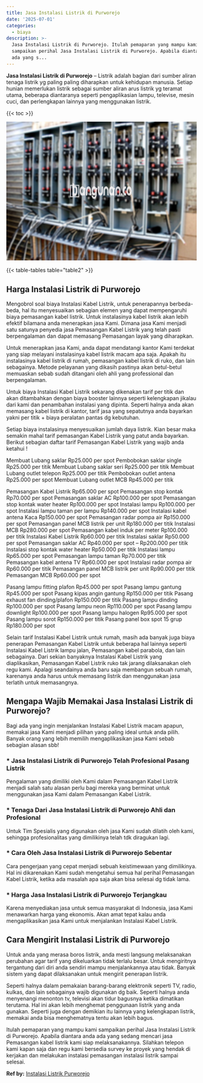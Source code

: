 ```yaml
---
title: Jasa Instalasi Listrik di Purworejo
date: '2025-07-01'
categories:
  - biaya
description: >-
  Jasa Instalasi Listrik di Purworejo. Itulah pemaparan yang mampu kami
  sampaikan perihal Jasa Instalasi Listrik di Purworejo. Apabila diantara anda
  ada yang s...
---
```


**Jasa Instalasi Listrik di Purworejo** – Listrik adalah bagian dari sumber aliran tenaga listrik yg paling paling diharapkan untuk kehidupan manusia. Setiap hunian memerlukan listrik sebagai sumber aliran arus listrik yg teramat utama, beberapa diantaranya seperti pengaplikasian lampu, televise, mesin cuci, dan perlengkapan lainnya yang menggunakan listrik.

{{< toc >}}

![Jasa Instalasi Listrik di Purworejo](/images/instalasi-listrik-murah23.png)

{{< table-tables table="table2" >}}

## Harga Instalasi Listrik di Purworejo

Mengobrol soal biaya Instalasi Kabel Listrik, untuk penerapannya berbeda-beda, hal itu menyesuaikan sebagian elemen yang dapat mempengaruhi biaya pemasangan kabel listrik. Untuk instalasinya kabel listrik akan lebih efektif bilamana anda menerapkan jasa Kami. Dimana jasa Kami menjadi satu satunya penyedia jasa Pemasangan Kabel Listrik yang telah pasti berpengalaman dan dapat memasang Pemasangan layak yang diharapkan.

Untuk menerapkan jasa Kami, anda dapat mendatangi kantor Kami terdekat yang siap melayani instalasinya kabel listrik macam apa saja. Apakah itu instalasinya kabel listrik di rumah, pemasangan kabel listrik di ruko, dan lain sebagainya. Metode pelayanan yang dikasih pastinya akan betul-betul memuaskan sebab sudah ditangani oleh ahli yang professional dan berpengalaman.

Untuk biaya Instalasi Kabel Listrik sekarang dikenakan tarif per titik dan akan ditambahkan dengan biaya booster lainnya seperti kelengkapan jikalau dari kami dan penambahan instalasi yang dipinta. Seperti halnya anda akan memasang kabel listrik di kantor, tarif jasa yang sepatutnya anda bayarkan yakni per titik + biaya peralatan pantas dg kebutuhan.

Setiap biaya instalasinya menyesuaikan jumlah daya listrik. Kian besar maka semakin mahal tarif pemasangan Kabel Listrik yang patut anda bayarkan. Berikut sebagian daftar tarif Pemasangan Kabel Listrik yang wajib anda ketahui !

Membuat Lubang saklar Rp25.000 per spot Pembobokan saklar single Rp25.000 per titik Membuat Lubang saklar seri Rp25.000 per titik Membuat Lubang outlet telepon Rp25.000 per titik Pembobokan outlet antena Rp25.000 per spot Membuat Lubang outlet MCB Rp45.000 per titik

Pemasangan Kabel Listrik Rp65.000 per spot Pemasangan stop kontak Rp70.000 per spot Pemasangan saklar AC Rp100.000 per spot Pemasangan stop kontak water heater Rp100.000 per spot Instalasi lampu Rp100.000 per spot Instalasi lampu taman per lampu Rp140.000 per spot Instalasi kabel antena Kaca Rp150.000 per spot Pemasangan radar pompa air Rp150.000 per spot Pemasangan panel MCB listrik per unit Rp180.000 per titik Instalasi MCB Rp280.000 per spot Pemasangan kabel induk per meter Rp100.000 per titik Instalasi Kabel Listrik Rp60.000 per titik Instalasi saklar Rp50.000 per spot Pemasangan saklar AC Rp40.000 per spot – Rp200.000 per titik Instalasi stop kontak water heater Rp50.000 per titik Instalasi lampu Rp65.000 per spot Pemasangan lampu taman Rp70.000 per titik Pemasangan kabel antena TV Rp60.000 per spot Instalasi radar pompa air Rp60.000 per titik Pemasangan panel MCB listrik per unit Rp90.000 per titik Pemasangan MCB Rp60.000 per spot

Pasang lampu fitting plafon Rp45.000 per spot Pasang lampu gantung Rp45.000 per spot Pasang kipas angin gantung Rp150.000 per titik Pasang exhaust fan dinding/plafon Rp150.000 per titik Pasang lampu dinding Rp100.000 per spot Pasang lampu neon Rp110.000 per spot Pasang lampu downlight Rp100.000 per spot Pasang lampu halogen Rp95.000 per spot Pasang lampu sorot Rp150.000 per titik Pasang panel box spot 15 grup Rp180.000 per spot

Selain tarif Instalasi Kabel Listrik untuk rumah, masih ada banyak juga biaya penerapan Pemasangan Kabel Listrik untuk beberapa hal lainnya seperti Instalasi Kabel Listrik lampu jalan, Pemasangan kabel parabola, dan lain sebagainya. Dari sekian banyaknya Instalasi Kabel Listrik yang diaplikasikan, Pemasangan Kabel Listrik ruko tak jarang dilaksanakan oleh regu kami. Apalagi seandainya anda baru saja membangun sebuah rumah, karenanya anda harus untuk memasang listrik dan menggunakan jasa terlatih untuk memasangnya.

## Mengapa Wajib Memakai Jasa Instalasi Listrik di Purworejo?

Bagi ada yang ingin menjalankan Instalasi Kabel Listrik macam apapun, memakai jasa Kami menjadi pilihan yang paling ideal untuk anda pilih. Banyak orang yang lebih memilih mengaplikasikan jasa Kami sebab sebagian alasan sbb!

### \* Jasa Instalasi Listrik di Purworejo Telah Profesional Pasang Listrik

Pengalaman yang dimiliki oleh Kami dalam Pemasangan Kabel Listrik menjadi salah satu alasan perlu bagi mereka yang berminat untuk menggunakan jasa Kami dalam Pemasangan Kabel Listrik.

### \* Tenaga Dari Jasa Instalasi Listrik di Purworejo Ahli dan Profesional

Untuk Tim Spesialis yang digunakan oleh jasa Kami sudah dilatih oleh kami, sehingga profesionalitas yang dimilikinya telah tdk diragukan lagi.

### \* Cara Oleh Jasa Instalasi Listrik di Purworejo Sebentar

Cara pengerjaan yang cepat menjadi sebuah keistimewaan yang dimilikinya. Hal ini dikarenakan Kami sudah mengetahui semua hal perihal Pemasangan Kabel Listrik, ketika ada masalah apa saja akan bisa selesai dg tidak lama.

### \* Harga Jasa Instalasi Listrik di Purworejo Terjangkau

Karena menyediakan jasa untuk semua masyarakat di Indonesia, jasa Kami menawarkan harga yang ekonomis. Akan amat tepat kalau anda mengaplikasikan jasa Kami untuk menjalankan Instalasi Kabel Listrik.

## Cara Mengirit Instalasi Listrik di Purworejo


Untuk anda yang merasa boros listrik, anda mesti langsung melaksanakan perubahan agar tarif yang dikeluarkan tidak terlalu besar. Untuk mengiritnya tergantung dari diri anda sendiri mampu menjalankannya atau tidak. Banyak sistem yang dapat dilaksanakan untuk mengirit penerapan listrik.

Seperti halnya dalam pemakaian barang-barang elektronik seperti TV, radio, kulkas, dan lain sebagainya wajib digunakan dg baik. Seperti halnya anda menyenangi menonton tv, televisi akan tidur bagusnya ketika dimatikan terutama. Hal ini akan lebih menghemat penggunaan listrik yang anda gunakan. Seperti juga dengan demikian itu lainnya yang kelengkapan listrik, memakai anda bisa menghematnya tentu akan lebih bagus.

Itulah pemaparan yang mampu kami sampaikan perihal Jasa Instalasi Listrik di Purworejo. Apabila diantara anda ada yang sedang mencari jasa Pemasangan kabel listrik kami siap melaksanakannya. Silahkan telepon kami kapan saja dan regu kami bersedia survey ke proyek yang hendak di kerjakan dan melakukan instalasi pemasangan instalasi listrik sampai selesai.

**Ref by:** [Instalasi Listrik Purworejo](https://id.wikipedia.org/wiki/Instalasi)
